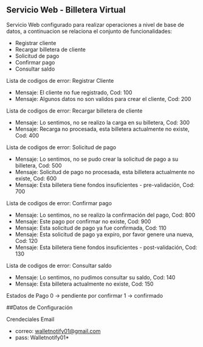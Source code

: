 ## Servicio Web - Billetera Virtual

Servicio Web configurado para realizar operaciones a nivel de base de datos, a continuacion se relaciona el conjunto de funcionalidades:

- Registrar cliente
- Recargar billetera de cliente
- Solicitud de pago
- Confirmar pago
- Consultar saldo

Lista de codigos de error: Registrar Cliente
- Mensaje: El cliente no fue registrado, Cod: 100
- Mensaje: Algunos datos no son validos para crear el cliente, Cod: 200

Lista de codigos de error: Recargar billetera de cliente
- Mensaje: Lo sentimos, no se realizo la carga en su billetera, Cod: 300
- Mensaje: Recarga no procesada, esta billetera actualmente no existe, Cod: 400

Lista de codigos de error: Solicitud de pago
- Mensaje: Lo sentimos, no se pudo crear la solicitud de pago a su billetera, Cod: 500
- Mensaje: Solicitud de pago no procesada, esta billetera actualmente no existe, Cod: 600
- Mensaje: Esta billetera tiene fondos insuficientes - pre-validación, Cod: 700

Lista de codigos de error: Confirmar pago
- Mensaje: Lo sentimos, no se realizo la confirmación del pago, Cod: 800
- Mensaje: Este pago por confirmar no existe, Cod: 900
- Mensaje: Esta solicitud de pago ya fue confirmada, Cod: 110
- Mensaje: Esta solicitud de pago ya expiro, por favor genere una nueva, Cod: 120
- Mensaje: Esta billetera tiene fondos insuficientes - post-validación, Cod: 130

Lista de codigos de error: Consultar saldo
- Mensaje: Lo sentimos, no pudimos consultar su saldo, Cod: 140
- Mensaje: Esta billetera actualmente no existe, Cod: 150


Estados de Pago
0 -> pendiente por confirmar
1 -> confirmado

##Datos de Configuración

Crendeciales Email
- correo: walletnotify01@gmail.com
- pass: Walletnotify01*